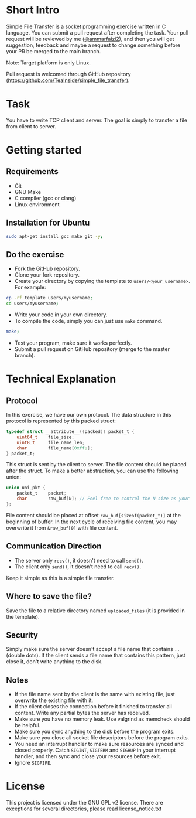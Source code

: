 
# Short Intro
Simple File Transfer is a socket programming exercise written in C language.
You can submit a pull request after completing the task. Your pull request
will be reviewed by me ([@ammarfaizi2](https://github.com/ammarfaizi2)), and
then you will get suggestion, feedback and maybe a request to change something
before your PR be merged to the main branch.

Note: Target platform is only Linux.

Pull request is welcomed through GitHub repository (https://github.com/TeaInside/simple_file_transfer).


# Task
You have to write TCP client and server. The goal is simply to transfer a
file from client to server.


# Getting started
## Requirements
- Git
- GNU Make
- C compiler (gcc or clang)
- Linux environment

## Installation for Ubuntu
```sh
sudo apt-get install gcc make git -y;
```
## Do the exercise
- Fork the GitHub repository.
- Clone your fork repository.
- Create your directory by copying the template to `users/<your_username>`.
For example:
```sh
cp -rf template users/myusername;
cd users/myusername;
```
- Write your code in your own directory.
- To compile the code, simply you can just use `make` command.
```sh
make;
```
- Test your program, make sure it works perfectly.
- Submit a pull request on GitHub repository (merge to the master branch).


# Technical Explanation
## Protocol
In this exercise, we have our own protocol. The data structure in this protocol is represented by this packed struct:
```c
typedef struct __attribute__((packed)) packet_t {
	uint64_t	file_size;
	uint8_t		file_name_len;
	char		file_name[0xffu];
} packet_t;
```

This struct is sent by the client to server. The file content should be placed after the struct.
To make a better abstraction, you can use the following union:
```c
union uni_pkt {
	packet_t	packet;
	char		raw_buf[N]; // Feel free to control the N size as your buffer size
};
```

File content should be placed at offset `raw_buf[sizeof(packet_t)]` at the beginning of buffer.
In the next cycle of receiving file content, you may overwrite it from `&raw_buf[0]` with file content.

## Communication Direction
- The server only `recv()`, it doesn't need to call `send()`.
- The client only `send()`, it doesn't need to call `recv()`.

Keep it simple as this is a simple file transfer.

## Where to save the file?
Save the file to a relative directory named `uploaded_files` (it is provided in the template).

## Security
Simply make sure the server doesn't accept a file name that contains `..` (double dots).
If the client sends a file name that contains this pattern, just close it, don't write anything to the disk.

## Notes
- If the file name sent by the client is the same with existing file, just
overwrite the existing file with it.
- If the client closes the connection before it finished to transfer all content.
Write any partial bytes the server has received.
- Make sure you have no memory leak. Use valgrind as memcheck should be helpful.
- Make sure you sync anything to the disk before the program exits.
- Make sure you close all socket file descriptors before the program exits.
- You need an interrupt handler to make sure resources are synced and closed properly.
Catch `SIGINT`, `SIGTERM` and `SIGHUP` in your interrupt handler, and then
sync and close your resources before exit.
- Ignore `SIGPIPE`.

# License
This project is licensed under the GNU GPL v2 license. There are exceptions for
several directories, please read license_notice.txt
